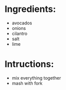 # Ingredients:

* avocados
* onions
* cilantro
* salt
* lime

# Intructions:
* mix everything together
* mash with fork

